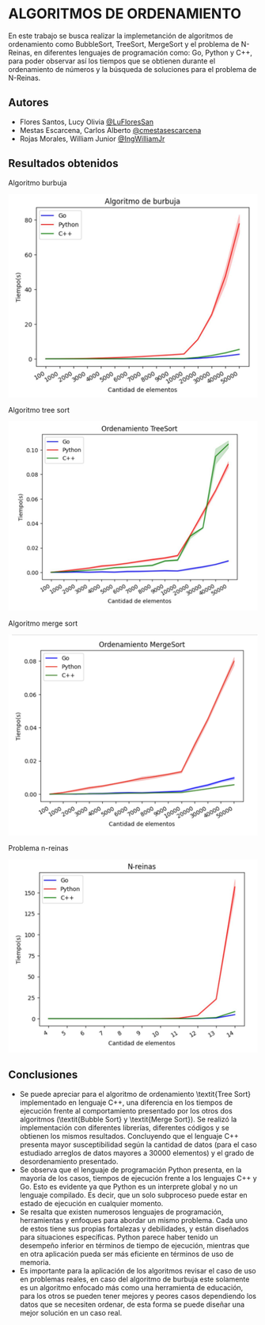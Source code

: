 # ALGORITMOS DE ORDENAMIENTO

En este trabajo se busca realizar la implemetanción de algoritmos de ordenamiento como BubbleSort, TreeSort, MergeSort y el problema de N-Reinas, en diferentes lenguajes de programación como: Go, Python y C++, para poder observar así los tiempos que se obtienen durante el ordenamiento de números y la búsqueda de soluciones para el problema de N-Reinas.

## Autores

- Flores Santos, Lucy Olivia [@LuFloresSan](https://github.com/LuFloresSan) 
- Mestas Escarcena, Carlos Alberto [@cmestasescarcena](https://github.com/cmestasescarcena)
- Rojas Morales, William Junior [@IngWilliamJr](https://github.com/IngWilliamJr)

## Resultados obtenidos

Algoritmo burbuja

![App Screenshot](https://github.com/cmestasescarcena/AED_AlgoritmosDeOrdenamiento/blob/f41bf808050d1a177dbe58fa7ee5a30673c5cd01/Graphs/Graph_BubbleSort.jpeg)

Algoritmo tree sort

![App Screenshot](https://github.com/cmestasescarcena/AED_AlgoritmosDeOrdenamiento/blob/f41bf808050d1a177dbe58fa7ee5a30673c5cd01/Graphs/Graph_TreeSort.jpeg)

Algoritmo merge sort

![App Screenshot](https://github.com/cmestasescarcena/AED_AlgoritmosDeOrdenamiento/blob/f41bf808050d1a177dbe58fa7ee5a30673c5cd01/Graphs/Graph_MergeSort.jpeg)

Problema n-reinas

![App Screenshot](https://github.com/cmestasescarcena/AED_AlgoritmosDeOrdenamiento/blob/f41bf808050d1a177dbe58fa7ee5a30673c5cd01/Graphs/Graph_NQueens.jpeg)

## Conclusiones

- Se puede apreciar para el algoritmo de ordenamiento \textit{Tree Sort} implementado en lenguaje C++, una diferencia en los tiempos de ejecución frente al comportamiento presentado por los otros dos algoritmos (\textit{Bubble Sort} y \textit{Merge Sort}). Se realizó la implementación con diferentes librerías, diferentes códigos y se obtienen los mismos resultados. Concluyendo que el lenguaje C++ presenta mayor susceptibilidad según la cantidad de datos (para el caso estudiado arreglos de datos mayores a $30000$ elementos) y el grado de desordenamiento presentado.
- Se observa que el lenguaje de programación Python presenta, en la mayoría de los casos, tiempos de ejecución frente a los lenguajes C++ y Go. Esto es evidente ya que Python es un interprete global y no un lenguaje compilado. Es decir, que un solo subproceso puede estar en estado de ejecución en cualquier momento.
- Se resalta que existen numerosos lenguajes de programación, herramientas y enfoques para abordar un mismo problema. Cada uno de estos tiene sus propias fortalezas y debilidades, y están diseñados para situaciones específicas. Python parece haber tenido un desempeño inferior en términos de tiempo de ejecución, mientras que en otra aplicación pueda ser más eficiente en términos de uso de memoria.
- Es importante para la aplicación de los algoritmos revisar el caso de uso en problemas reales, en caso del algoritmo de burbuja este solamente es un algoritmo enfocado más como una herramienta de educación, para los otros se pueden tener mejores y peores casos dependiendo los datos que se necesiten ordenar, de esta forma se puede diseñar una mejor solución en un caso real.
  
